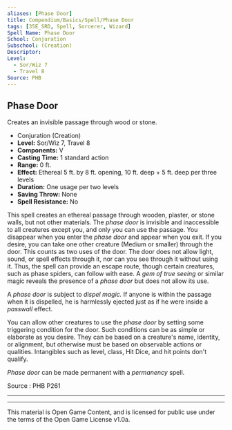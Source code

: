 ```yaml
---
aliases: [Phase Door]
title: Compendium/Basics/Spell/Phase Door
tags: [35E_SRD, Spell, Sorcerer, Wizard]
Spell Name: Phase Door
School: Conjuration
Subschool: (Creation)
Descriptor: 
Level:
  - Sor/Wiz 7
  - Travel 8
Source: PHB
---
```



## Phase Door

Creates an invisible passage through wood or stone.

*   Conjuration (Creation)
*   **Level:** Sor/Wiz 7, Travel 8
*   **Components:** V
*   **Casting Time:** 1 standard action
*   **Range:** 0 ft.
*   **Effect:** Ethereal 5 ft. by 8 ft. opening, 10 ft. deep + 5 ft. deep per three levels
*   **Duration:** One usage per two levels
*   **Saving Throw:** None
*   **Spell Resistance:** No

<p>This spell creates an ethereal passage through wooden, plaster, or stone walls, but not other materials. The <i>phase door</i> is invisible and inaccessible to all creatures except you, and only you can use the passage. You disappear when you enter the <i>phase door</i> and appear when you exit. If you desire, you can take one other creature (Medium or smaller) through the door. This counts as two uses of the door. The door does not allow light, sound, or spell effects through it, nor can you see through it without using it. Thus, the spell can provide an escape route, though certain creatures, such as phase spiders, can follow with ease. A <i>gem of true seeing</i> or similar magic reveals the presence of a <i>phase door</i> but does not allow its use.</p><p>A <i>phase door</i> is subject to <i>dispel magic.</i> If anyone is within the passage when it is dispelled, he is harmlessly ejected just as if he were inside a <i>passwall</i> effect.</p><p>You can allow other creatures to use the <i>phase door</i> by setting some triggering condition for the door. Such conditions can be as simple or elaborate as you desire. They can be based on a creature's name, identity, or alignment, but otherwise must be based on observable actions or qualities. Intangibles such as level, class, Hit Dice, and hit points don't qualify.</p><p><i>Phase door</i> can be made permanent with a <i>permanency</i> spell.</p>

Source : PHB P261

---

---

This material is Open Game Content, and is licensed for public use under
the terms of the Open Game License v1.0a.
